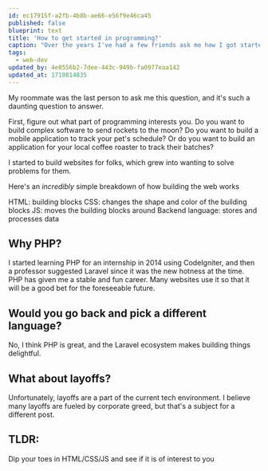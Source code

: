 ```yaml
---
id: ec17915f-a2fb-4b8b-ae66-e56f9e46ca45
published: false
blueprint: text
title: 'How to get started in programming?'
caption: "Over the years I've had a few friends ask me how I got started in programming and how they can get started themselves."
tags:
  - web-dev
updated_by: 4e0556b2-7dee-443c-949b-fa0977eaa142
updated_at: 1710814835
---
```

My roommate was the last person to ask me this question, and it's such a daunting question to answer.

First, figure out what part of programming interests you. Do you want to build complex software to send rockets to the moon? Do you want to build a mobile application to track your pet's schedule? Or do you want to build an application for your local coffee roaster to track their batches?

I started to build websites for folks, which grew into wanting to solve problems for them. 

Here's an _incredibly_ simple breakdown of how building the web works

HTML: building blocks
CSS: changes the shape and color of the building blocks
JS: moves the building blocks around 
Backend language: stores and processes data

## Why PHP?

I started learning PHP for an internship in 2014 using CodeIgniter, and then a professor suggested Laravel since it was the new hotness at the time. PHP has given me a stable and fun career. Many websites use it so that it will be a good bet for the foreseeable future.

## Would you go back and pick a different language?

No, I think PHP is great, and the Laravel ecosystem makes building things delightful. 

## What about layoffs?

Unfortunately, layoffs are a part of the current tech environment. I believe many layoffs are fueled by corporate greed, but that's a subject for a different post.

## TLDR: 
Dip your toes in HTML/CSS/JS and see if it is of interest to you